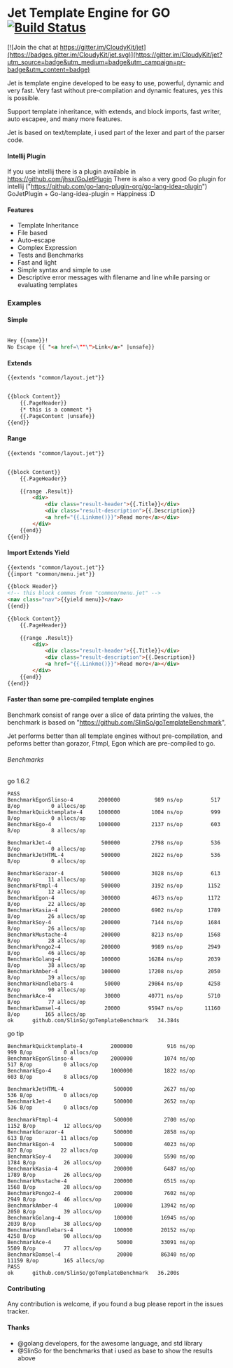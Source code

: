 # Jet Template Engine for GO [![Build Status](https://travis-ci.org/CloudyKit/jet.svg?branch=master)](https://travis-ci.org/CloudyKit/jet)

[![Join the chat at https://gitter.im/CloudyKit/jet](https://badges.gitter.im/CloudyKit/jet.svg)](https://gitter.im/CloudyKit/jet?utm_source=badge&utm_medium=badge&utm_campaign=pr-badge&utm_content=badge)

Jet is template engine developed to be easy to use, powerful, dynamic and very fast.
Very fast without pre-compilation and dynamic features, yes this is possible.

Support template inheritance, with extends, and block imports, fast writer, auto escapee, and many
more features.

Jet is based on text/template, i used part of the lexer and part of the parser code.

#### Intellij Plugin

If you use intellij there is a plugin available in https://github.com/jhsx/GoJetPlugin
There is also a very good Go plugin for intellij ("https://github.com/go-lang-plugin-org/go-lang-idea-plugin")
GoJetPlugin + Go-lang-idea-plugin = Happiness :D


#### Features

* Template Inheritance
* File based
* Auto-escape
* Complex Expression
* Tests and Benchmarks
* Fast and light
* Simple syntax and simple to use
* Descriptive error messages with filename and line while parsing or evaluating templates

### Examples

#### Simple

```HTML

Hey {{name}}!
No Escape {{ "<a href=\""\">Link</a>" |unsafe}}

```

#### Extends

```HTML
{{extends "common/layout.jet"}}


{{block Content}}
	{{.PageHeader}}
    {* this is a comment *}
    {{.PageContent |unsafe}}
{{end}}
```


#### Range

```HTML
{{extends "common/layout.jet"}}


{{block Content}}
	{{.PageHeader}}

    {{range .Result}}
    	<div>
        	<div class="result-header">{{.Title}}</div>
            <div class="result-description">{{.Description}}
            <a href="{{.Linkme()}}">Read more</a></div>
        </div>
    {{end}}
{{end}}
```

#### Import Extends Yield

```HTML
{{extends "common/layout.jet"}}
{{import "common/menu.jet"}}

{{block Header}}
<!-- this block commes from "common/menu.jet" -->
<nav class="nav">{{yield menu}}</nav>
{{end}}

{{block Content}}
	{{.PageHeader}}

    {{range .Result}}
    	<div>
        	<div class="result-header">{{.Title}}</div>
            <div class="result-description">{{.Description}}
            <a href="{{.Linkme()}}">Read more</a></div>
        </div>
    {{end}}
{{end}}
```
#### Faster than some pre-compiled template engines

Benchmark consist of range over a slice of data printing the values,
the benchmark is based on "https://github.com/SlinSo/goTemplateBenchmark",

Jet performs better than all template engines without pre-compilation, and peforms better than gorazor,
Ftmpl, Egon which are pre-compiled to go.


###### Benchmarks

go 1.6.2
```
PASS
BenchmarkEgonSlinso-4      	 2000000	       989 ns/op	     517 B/op	       0 allocs/op
BenchmarkQuicktemplate-4   	 1000000	      1004 ns/op	     999 B/op	       0 allocs/op
BenchmarkEgo-4             	 1000000	      2137 ns/op	     603 B/op	       8 allocs/op

BenchmarkJet-4             	  500000	      2798 ns/op	     536 B/op	       0 allocs/op
BenchmarkJetHTML-4         	  500000	      2822 ns/op	     536 B/op	       0 allocs/op

BenchmarkGorazor-4         	  500000	      3028 ns/op	     613 B/op	      11 allocs/op
BenchmarkFtmpl-4           	  500000	      3192 ns/op	    1152 B/op	      12 allocs/op
BenchmarkEgon-4            	  300000	      4673 ns/op	    1172 B/op	      22 allocs/op
BenchmarkKasia-4           	  200000	      6902 ns/op	    1789 B/op	      26 allocs/op
BenchmarkSoy-4             	  200000	      7144 ns/op	    1684 B/op	      26 allocs/op
BenchmarkMustache-4        	  200000	      8213 ns/op	    1568 B/op	      28 allocs/op
BenchmarkPongo2-4          	  200000	      9989 ns/op	    2949 B/op	      46 allocs/op
BenchmarkGolang-4          	  100000	     16284 ns/op	    2039 B/op	      38 allocs/op
BenchmarkAmber-4           	  100000	     17208 ns/op	    2050 B/op	      39 allocs/op
BenchmarkHandlebars-4      	   50000	     29864 ns/op	    4258 B/op	      90 allocs/op
BenchmarkAce-4             	   30000	     40771 ns/op	    5710 B/op	      77 allocs/op
BenchmarkDamsel-4          	   20000	     95947 ns/op	   11160 B/op	     165 allocs/op
ok  	github.com/SlinSo/goTemplateBenchmark	34.384s
```

go tip
```
BenchmarkQuicktemplate-4      	 2000000	       916 ns/op	     999 B/op	       0 allocs/op
BenchmarkEgonSlinso-4         	 2000000	      1074 ns/op	     517 B/op	       0 allocs/op
BenchmarkEgo-4                	 1000000	      1822 ns/op	     603 B/op	       8 allocs/op

BenchmarkJetHTML-4            	  500000	      2627 ns/op	     536 B/op	       0 allocs/op
BenchmarkJet-4                	  500000	      2652 ns/op	     536 B/op	       0 allocs/op

BenchmarkFtmpl-4              	  500000	      2700 ns/op	    1152 B/op	      12 allocs/op
BenchmarkGorazor-4            	  500000	      2858 ns/op	     613 B/op	      11 allocs/op
BenchmarkEgon-4               	  500000	      4023 ns/op	     827 B/op	      22 allocs/op
BenchmarkSoy-4                	  300000	      5590 ns/op	    1784 B/op	      26 allocs/op
BenchmarkKasia-4              	  200000	      6487 ns/op	    1789 B/op	      26 allocs/op
BenchmarkMustache-4           	  200000	      6515 ns/op	    1568 B/op	      28 allocs/op
BenchmarkPongo2-4             	  200000	      7602 ns/op	    2949 B/op	      46 allocs/op
BenchmarkAmber-4              	  100000	     13942 ns/op	    2050 B/op	      39 allocs/op
BenchmarkGolang-4             	  100000	     16945 ns/op	    2039 B/op	      38 allocs/op
BenchmarkHandlebars-4         	  100000	     20152 ns/op	    4258 B/op	      90 allocs/op
BenchmarkAce-4                	   50000	     33091 ns/op	    5509 B/op	      77 allocs/op
BenchmarkDamsel-4             	   20000	     86340 ns/op	   11159 B/op	     165 allocs/op
PASS
ok  	github.com/SlinSo/goTemplateBenchmark	36.200s
```

#### Contributing

Any contribution is welcome, if you found a bug please report in the issues tracker.

#### Thanks

-   @golang developers, for the awesome language, and std library
-   @SlinSo for the benchmarks that i used as base to show the results above
